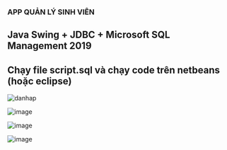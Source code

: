 ### APP QUẢN LÝ SINH VIÊN
## Java Swing + JDBC + Microsoft SQL Management 2019
## Chạy file script.sql và chạy code trên netbeans (hoặc eclipse)

![danhap](https://user-images.githubusercontent.com/122804301/216585365-01c1cc42-a1a9-45c9-9a2d-8acaa1b433ca.png)

![image](https://user-images.githubusercontent.com/122804301/216586688-47821142-772e-4b77-b7be-b86dc62d949b.png)

![image](https://user-images.githubusercontent.com/122804301/216586703-58c61c57-d17f-4479-a23f-6840d1fe13a7.png)

![image](https://user-images.githubusercontent.com/122804301/216586714-6ed8e353-3acd-4642-8455-be2be616bcde.png)

